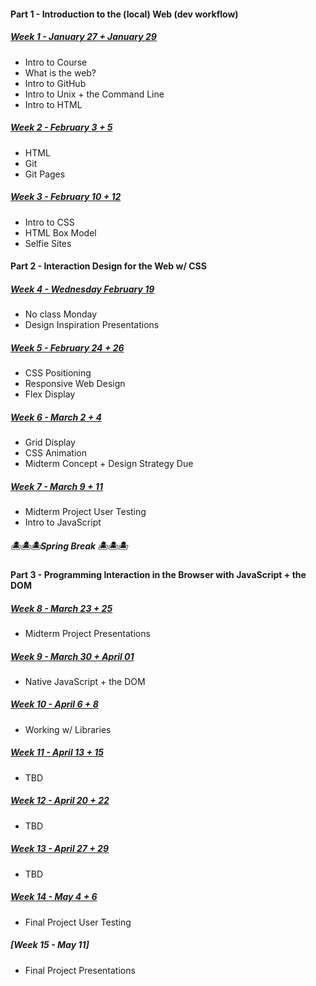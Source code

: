 #### Part 1 - Introduction to the (local) Web (dev workflow)
##### [Week 1 - January 27 + January 29](https://github.com/rebleo/webDevSpring2020/wiki/Week-01)
* Intro to Course
* What is the web?
* Intro to GitHub
* Intro to Unix + the Command Line
* Intro to HTML


##### [Week 2 - February 3 + 5](https://github.com/rebleo/webDevSpring2020/wiki/Week-02)
* HTML
* Git
* Git Pages


##### [Week 3 - February 10 + 12](https://github.com/rebleo/webDevSpring2020/wiki/Week-03)
* Intro to CSS
* HTML Box Model
* Selfie Sites

#### Part 2 - Interaction Design for the Web w/ CSS
##### [Week 4 - Wednesday February 19](https://github.com/rebleo/webDevSpring2020/wiki/Week-04)
* No class Monday
* Design Inspiration Presentations

##### [Week 5 - February 24 + 26](https://github.com/rebleo/webDevSpring2020/wiki/Week-05)
* CSS Positioning
* Responsive Web Design
* Flex Display

##### [Week 6 - March 2 + 4](https://github.com/rebleo/webDevSpring2020/wiki/Week-06)
* Grid Display
* CSS Animation
* Midterm Concept + Design Strategy Due
##### [Week 7 -  March 9 + 11](https://github.com/rebleo/webDevSpring2020/wiki/Week-07)
* Midterm Project User Testing
* Intro to JavaScript
##### 🏝🏝🏝Spring Break 🏝🏝🏝
#### Part 3 - Programming Interaction in the Browser with JavaScript + the DOM
##### [Week 8 - March 23 + 25](https://github.com/rebleo/webDevSpring2020/wiki/Week-08)
* Midterm Project Presentations
##### [Week 9 - March 30 + April 01](https://github.com/rebleo/webDevSpring2020/wiki/Week-09)
* Native JavaScript + the DOM
##### [Week 10 - April 6 + 8](https://github.com/rebleo/webDevSpring2020/wiki/Week-10)
* Working w/ Libraries
##### [Week 11 - April 13 + 15](https://github.com/rebleo/webDevSpring2020/wiki/Week-11)
* TBD
##### [Week 12 - April 20 + 22](https://github.com/rebleo/webDevSpring2020/wiki/Week-12)
* TBD
##### [Week 13 - April 27 + 29](https://github.com/rebleo/webDevSpring2020/wiki/Week-13,-14---15)
* TBD
##### [Week 14 - May 4 + 6](https://github.com/rebleo/webDevSpring2020/wiki/Week-13,-14---15)
* Final Project User Testing
##### [Week 15 - May 11]
* Final Project Presentations
